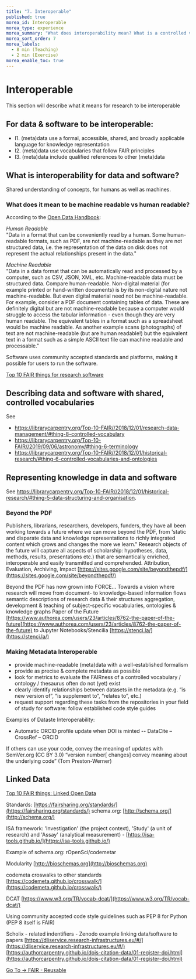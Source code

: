 ```yaml
---
title: "7. Interoperable"
published: true
morea_id: Interoperable
morea_type: experience
morea_summary: "What does interoperability mean? What is a controlled vocabulary, a metadata schema and linked data? How do I describe data so that humans and computers can understand?"
morea_sort_order: 7
morea_labels:
  - 8 min (Teaching)
  - 2 min (Exercise)
morea_enable_toc: true
---
```


# Interoperable
This section will describe what it means for research to be interoperable

## For data & software to be interoperable:

* I1. (meta)data use a formal, accessible, shared, and broadly applicable language for knowledge representation  
* I2. (meta)data use vocabularies that follow FAIR principles  
* I3. (meta)data include qualified references to other (meta)data


## What is interoperability for data and software?

Shared understanding of concepts, for humans as well as machines.

### What does it mean to be machine readable vs human readable?

According to the [Open Data Handbook](http://opendatahandbook.org/glossary/en/):

_Human Readable_  
"Data in a format that can be conveniently read by a human. Some human-readable formats, such as PDF, are not machine-readable as they are not structured data, i.e. the representation of the data on disk does not represent the actual relationships present in the data."

_Machine Readable_  
"Data in a data format that can be automatically read and processed by a computer, such as CSV, JSON, XML, etc. Machine-readable data must be structured data. Compare human-readable.
Non-digital material (for example printed or hand-written documents) is by its non-digital nature not machine-readable. But even digital material need not be machine-readable. For example, consider a PDF document containing tables of data. These are definitely digital but are not machine-readable because a computer would struggle to access the tabular information - even though they are very human readable. The equivalent tables in a format such as a spreadsheet would be machine readable.
As another example scans (photographs) of text are not machine-readable (but are human readable!) but the equivalent text in a format such as a simple ASCII text file can machine readable and processable."

Software uses community accepted standards and platforms, making it possible for users to run the software.

[Top 10 FAIR things for research software](https://librarycarpentry.org/Top-10-FAIR//2018/12/01/research-software/)

## Describing data and software with shared, controlled vocabularies

See

- <https://librarycarpentry.org/Top-10-FAIR//2018/12/01/research-data-management/#thing-8-controlled-vocabulary>
- <https://librarycarpentry.org/Top-10-FAIR//2019/09/06/astronomy/#thing-6-terminology>
- <https://librarycarpentry.org/Top-10-FAIR//2018/12/01/historical-research/#thing-6-controlled-vocabularies-and-ontologies>

## Representing knowledge in data and software

See <https://librarycarpentry.org/Top-10-FAIR//2018/12/01/historical-research/#thing-5-data-structuring-and-organisation>.

### Beyond the PDF

Publishers, librarians, researchers, developers, funders, they have all been working towards a future where we can move beyond the PDF, from 'static and disparate data and knowledge representations to richly integrated content which grows and changes the more we learn." Research objects of the future will capture all aspects of scholarship: hypotheses, data, methods, results, presentations etc.) that are semantically enriched, interoperable and easily transmitted and comprehended.
Attribution, Evaluation, Archiving, Impact
[https://sites.google.com/site/beyondthepdf/](https://sites.google.com/site/beyondthepdf/)

Beyond the PDF has now grown into FORCE...
Towards a vision where research will move from document- to knowledge-based information flows
semantic descriptions of research data & their structures
aggregation, development & teaching of subject-specific vocabularies, ontologies & knowledge graphs
Paper of the Future
[https://www.authorea.com/users/23/articles/8762-the-paper-of-the-future](https://www.authorea.com/users/23/articles/8762-the-paper-of-the-future) to Jupyter Notebooks/Stencilia
[https://stenci.la/](https://stenci.la/)

### Making Metadata Interoperable

- provide machine-readable (meta)data with a well-established formalism
- provide as precise & complete metadata as possible
- look for metrics to evaluate the FAIRness of a controlled vocabulary / ontology / thesaurus
  often do not (yet) exist
- clearly identify relationships between datasets in the metadata (e.g. “is new version of”, “is supplement to”, “relates to”, etc.)
- request support regarding these tasks from the repositories in your field of study
  for software: follow established code style guides

Examples of Dataste Interoperability:

- Automatic ORCID profile update when DOI is minted
  -- DataCite – CrossRef – ORCID

If others can use your code, convey the meaning of updates with SemVer.org (CC BY 3.0)
“version number[ changes] convey meaning about the underlying code” (Tom Preston-Werner)

## Linked Data

[Top 10 FAIR things: Linked Open Data](https://librarycarpentry.org/Top-10-FAIR//2019/09/05/linked-open-data/)

Standards: [https://fairsharing.org/standards/](https://fairsharing.org/standards/)
schema.org: [http://schema.org/](http://schema.org/)

ISA framework: 'Investigation' (the project context), 'Study' (a unit of research) and 'Assay' (analytical measurement) - [https://isa-tools.github.io/](https://isa-tools.github.io/)

Example of schema.org: rOpenSci/codemetar

Modularity
[http://bioschemas.org](http://bioschemas.org)

codemeta croswalks to other standards
[https://codemeta.github.io/crosswalk/](https://codemeta.github.io/crosswalk/)

DCAT
[https://www.w3.org/TR/vocab-dcat/](https://www.w3.org/TR/vocab-dcat/)

Using community accepted code style guidelines such as PEP 8 for Python (PEP 8 itself is FAIR)

Scholix - related indentifiers - Zenodo example linking data/software to papers
[https://dliservice.research-infrastructures.eu/#/](https://dliservice.research-infrastructures.eu/#/)
[https://authorcarpentry.github.io/dois-citation-data/01-register-doi.html](https://authorcarpentry.github.io/dois-citation-data/01-register-doi.html)

[Go To -> FAIR - Reusable](../../morea//fair/08-Reusable.html)